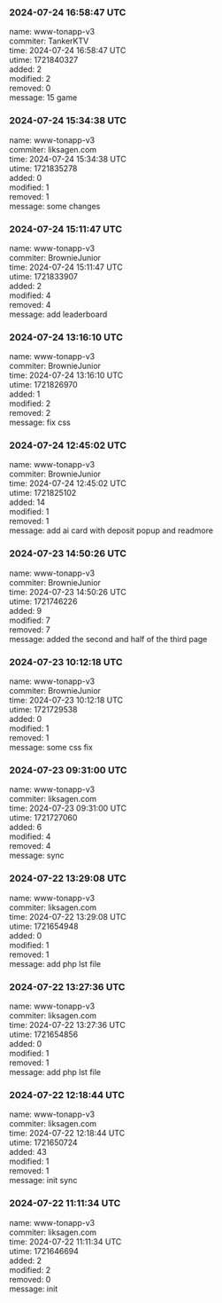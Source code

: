 ### 2024-07-24 16:58:47 UTC
name: www-tonapp-v3  
commiter: TankerKTV  
time: 2024-07-24 16:58:47 UTC  
utime: 1721840327  
added: 2  
modified: 2  
removed: 0  
message: 15 game

### 2024-07-24 15:34:38 UTC
name: www-tonapp-v3  
commiter: liksagen.com  
time: 2024-07-24 15:34:38 UTC  
utime: 1721835278  
added: 0  
modified: 1  
removed: 1  
message: some changes

### 2024-07-24 15:11:47 UTC
name: www-tonapp-v3  
commiter: BrownieJunior  
time: 2024-07-24 15:11:47 UTC  
utime: 1721833907  
added: 2  
modified: 4  
removed: 4  
message: add leaderboard

### 2024-07-24 13:16:10 UTC
name: www-tonapp-v3  
commiter: BrownieJunior  
time: 2024-07-24 13:16:10 UTC  
utime: 1721826970  
added: 1  
modified: 2  
removed: 2  
message: fix css

### 2024-07-24 12:45:02 UTC
name: www-tonapp-v3  
commiter: BrownieJunior  
time: 2024-07-24 12:45:02 UTC  
utime: 1721825102  
added: 14  
modified: 1  
removed: 1  
message: add ai card with deposit popup and readmore

### 2024-07-23 14:50:26 UTC
name: www-tonapp-v3  
commiter: BrownieJunior  
time: 2024-07-23 14:50:26 UTC  
utime: 1721746226  
added: 9  
modified: 7  
removed: 7  
message: added the second and half of the third page

### 2024-07-23 10:12:18 UTC
name: www-tonapp-v3  
commiter: BrownieJunior  
time: 2024-07-23 10:12:18 UTC  
utime: 1721729538  
added: 0  
modified: 1  
removed: 1  
message: some css fix

### 2024-07-23 09:31:00 UTC
name: www-tonapp-v3  
commiter: liksagen.com  
time: 2024-07-23 09:31:00 UTC  
utime: 1721727060  
added: 6  
modified: 4  
removed: 4  
message: sync

### 2024-07-22 13:29:08 UTC
name: www-tonapp-v3  
commiter: liksagen.com  
time: 2024-07-22 13:29:08 UTC  
utime: 1721654948  
added: 0  
modified: 1  
removed: 1  
message: add php lst file

### 2024-07-22 13:27:36 UTC
name: www-tonapp-v3  
commiter: liksagen.com  
time: 2024-07-22 13:27:36 UTC  
utime: 1721654856  
added: 0  
modified: 1  
removed: 1  
message: add php lst file

### 2024-07-22 12:18:44 UTC
name: www-tonapp-v3  
commiter: liksagen.com  
time: 2024-07-22 12:18:44 UTC  
utime: 1721650724  
added: 43  
modified: 1  
removed: 1  
message: init sync

### 2024-07-22 11:11:34 UTC
name: www-tonapp-v3  
commiter: liksagen.com  
time: 2024-07-22 11:11:34 UTC  
utime: 1721646694  
added: 2  
modified: 2  
removed: 0  
message: init

